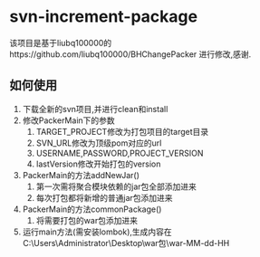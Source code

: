 # svn-increment-package

该项目是基于liubq100000的https://github.com/liubq100000/BHChangePacker 进行修改,感谢.

## 如何使用
1. 下载全新的svn项目,并进行clean和install
2. 修改PackerMain下的参数
    1. TARGET_PROJECT修改为打包项目的target目录
    2. SVN_URL修改为顶级pom对应的url
    3. USERNAME,PASSWORD,PROJECT_VERSION
    4. lastVersion修改开始打包的version
3. PackerMain的方法addNewJar()
    1. 第一次需将聚合模块依赖的jar包全部添加进来
    2. 每次打包都将新增的普通jar包添加进来
4. PackerMain的方法commonPackage()
    1. 将需要打包的war包添加进来
5. 运行main方法(需安装lombok),生成内容在C:\Users\Administrator\Desktop\war包\war-MM-dd-HH